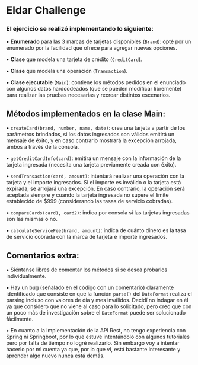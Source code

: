 # **Eldar Challenge**

### El ejercicio se realizó implementando lo siguiente:

• **Enumerado** para las 3 marcas de tarjetas disponibles (`Brand`): opté por un enumerado por la facilidad que ofrece para agregar nuevas opciones.
    
• **Clase** que modela una tarjeta de crédito (`CreditCard`).

• **Clase** que modela una operación (`Transaction`).

• **Clase ejecutable** (`Main`): contiene los métodos pedidos en el enunciado con algunos datos hardcodeados (que se pueden modificar libremente) para realizar las pruebas necesarias y recrear distintos escenarios.

## **Métodos implementados en la clase Main:**

• `createCard(brand, number, name, date)`: crea una tarjeta a partir de los parámetros brindados, si los datos ingresados son válidos emitirá un mensaje de éxito, y en caso contrario mostrará la excepción arrojada, ambos a través de la consola.

• `getCreditCardInfo(card)`: emitirá un mensaje con la información de la tarjeta ingresada (necesita una tarjeta previamente creada con éxito).

• `sendTransaction(card, amount)`: intentará realizar una operación con la tarjeta y el importe ingresados. Si el importe es inválido o la tarjeta está expirada, se arrojará una excepción. En caso contrario, la operación será aceptada siempre y cuando la tarjeta ingresada no supere el límite establecido de $999 (considerando las tasas de servicio cobradas).

• `compareCards(card1, card2)`: indica por consola si las tarjetas ingresadas son las mismas o no.

• `calculateServiceFee(brand, amount)`: indica de cuánto dinero es la tasa de servicio cobrada con la marca de tarjeta e importe ingresados.

## **Comentarios extra:**

• Siéntanse libres de comentar los métodos si se desea probarlos individualmente.

• Hay un bug (señalado en el código con un comentario) claramente identificado que consiste en que la función `parse()` del `DateFormat` realiza el parsing incluso con valores de día y mes inválidos. Decidí no indagar en él ya que considero que no viene al caso para lo solicitado, pero creo que con un poco más de investigación sobre el `DateFormat` puede ser solucionado fácilmente.

• En cuanto a la implementación de la API Rest, no tengo experiencia con Spring ni Springboot, por lo que estuve intentándolo con algunos tutoriales pero por falta de tiempo no logré realizarlo. Sin embargo voy a intentar hacerlo por mi cuenta ya que, por lo que ví, está bastante interesante y aprender algo nuevo nunca está demás.